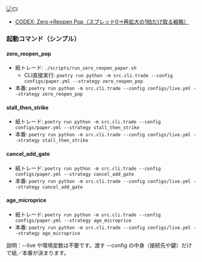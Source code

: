 ![CI](https://github.com/yoyowasa/BFMMBOT/actions/workflows/ci.yml/badge.svg)

- [CODEX: Zero→Reopen Pop（スプレッド0→再拡大の1拍だけ取る戦略）](docs/CODEX_ZERO_REOPEN_POP.md)  <!-- 何をするか：戦略の詳細仕様と運用ワークフローの導線 -->

### 起動コマンド（シンプル）

#### zero_reopen_pop
- 紙トレード: `./scripts/run_zero_reopen_paper.sh`
  - CLI直接実行: `poetry run python -m src.cli.trade --config configs/paper.yml --strategy zero_reopen_pop`
- 本番: `poetry run python -m src.cli.trade --config configs/live.yml --strategy zero_reopen_pop`

#### stall_then_strike
- 紙トレード: `poetry run python -m src.cli.trade --config configs/paper.yml --strategy stall_then_strike`
- 本番: `poetry run python -m src.cli.trade --config configs/live.yml --strategy stall_then_strike`

#### cancel_add_gate
- 紙トレード: `poetry run python -m src.cli.trade --config configs/paper.yml --strategy cancel_add_gate`
- 本番: `poetry run python -m src.cli.trade --config configs/live.yml --strategy cancel_add_gate`

#### age_microprice
- 紙トレード: `poetry run python -m src.cli.trade --config configs/paper.yml --strategy age_microprice`
- 本番: `poetry run python -m src.cli.trade --config configs/live.yml --strategy age_microprice`

説明：--live や環境変数は不要です。渡す --config の中身（接続先や鍵）だけで紙／本番が決まります。
